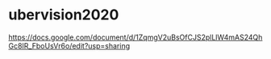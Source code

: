 # ubervision2020

https://docs.google.com/document/d/1ZqmgV2uBsOfCJS2plLlW4mAS24QhGc8IR_FboUsVr6o/edit?usp=sharing
